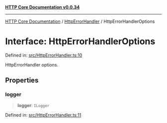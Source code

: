[**HTTP Core Documentation v0.0.34**](../../README.md)

***

[HTTP Core Documentation](../../modules.md) / [HttpErrorHandler](../README.md) / HttpErrorHandlerOptions

# Interface: HttpErrorHandlerOptions

Defined in: [src/HttpErrorHandler.ts:10](https://github.com/stonemjs/http-core/blob/424f80742be298e137f118c0e2e80266a8a78f3c/src/HttpErrorHandler.ts#L10)

HttpErrorHandler options.

## Properties

### logger

> **logger**: `ILogger`

Defined in: [src/HttpErrorHandler.ts:11](https://github.com/stonemjs/http-core/blob/424f80742be298e137f118c0e2e80266a8a78f3c/src/HttpErrorHandler.ts#L11)
